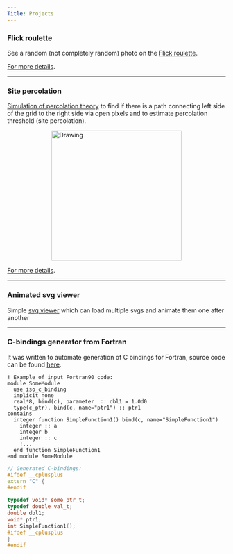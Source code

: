 ```yaml
---
Title: Projects
---
```


### Flick roulette
See a random (not completely random) photo on the [Flick roulette](/projects/flickr_roulette/).

[For more details](/articles/flickr_roulette/).

---

### Site percolation
[Simulation of percolation theory](/projects/percolation/) to find if there is a path
connecting left side of the grid to the right side via open pixels and to estimate
percolation threshold (site percolation).

<img src="/projects/percolation_example.png" alt="Drawing" style="width: 300px; display: block; margin: 0 auto;" />

[For more details](/articles/percolation/).

---

### Animated svg viewer
Simple [svg viewer](/projects/svgviewer/) which can load multiple svgs and animate them one after another

---

### C-bindings generator from Fortran
It was written to automate generation of C bindings for Fortran,
source code can be found [here](https://github.com/sharifmarat/fortran_to_c_headers).

``` Fortran
! Example of input Fortran90 code:
module SomeModule
  use iso_c_binding
  implicit none
  real*8, bind(c), parameter  :: dbl1 = 1.0d0
  type(c_ptr), bind(c, name="ptr1") :: ptr1
contains
  integer function SimpleFunction1() bind(c, name="SimpleFunction1")
    integer :: a
    integer b
    integer :: c
    !...
  end function SimpleFunction1
end module SomeModule
```

``` C++
// Generated C-bindings:
#ifdef __cplusplus
extern "C" {
#endif

typedef void* some_ptr_t;
typedef double val_t;
double dbl1;
void* ptr1;
int SimpleFunction1();
#ifdef __cplusplus
}
#endif
```

